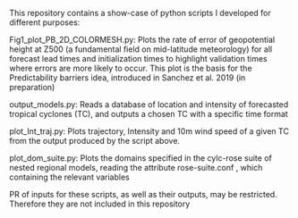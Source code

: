 This repository contains a show-case of python scripts I developed for different purposes:

Fig1_plot_PB_2D_COLORMESH.py: Plots the rate of error of geopotential height at Z500 (a fundamental field on mid-latitude meteorology) for all forecast lead times and initialization times to highlight validation times where errors are more likely to occur. This plot is the basis for the Predictability barriers idea, introduced in Sanchez et al. 2019 (in preparation)

output_models.py: Reads a database of location and intensity of forecasted tropical cyclones (TC), and outputs a chosen TC with a specific time format

plot_Int_traj.py: Plots trajectory, Intensity and 10m wind speed of a given TC from the output produced by the script above. 

plot_dom_suite.py: Plots the domains specified in the cylc-rose suite of nested regional models, reading the attribute rose-suite.conf , which containing the relevant variables

PR of inputs for these scripts, as well as their outputs, may be restricted. Therefore they are not included in this repository
